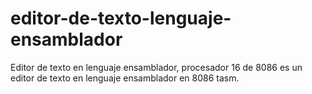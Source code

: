 # editor-de-texto-lenguaje-ensamblador
Editor de texto en lenguaje ensamblador, procesador 16 de 8086
es un editor de texto en lenguaje ensamblador en 8086 tasm.
